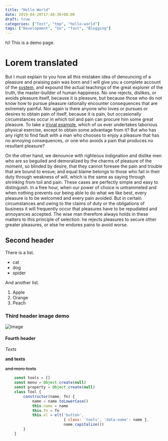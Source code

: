 ```yaml
---
title: "Hello World"
date: 2019-04-28T17:48:36+08:00
draft: true
categories: ["Test", "tmp", "hello-world"]
tags: ["Development", "Go", "fast", "Blogging"]
---
```

hi!
This is a demo page.

# Lorem translated

But I must explain to you how all this mistaken idea of denouncing of a pleasure and praising pain was born and I will give you a complete account of the [system](https://ziox.xyz), and expound the actual teachings of the great explorer of the truth, the master-builder of human happiness. No one rejects, dislikes, or avoids pleasure itself, because it is pleasure, but because those who do not know how to pursue pleasure rationally encounter consequences that are extremely painful. Nor again is there anyone who loves or pursues or desires to obtain pain of itself, because it is pain, but occasionally circumstances occur in which toil and pain can procure him some great pleasure. To take a [trivial example](https://ziox.xyz), which of us ever undertakes laborious physical exercise, except to obtain some advantage from it? But who has any right to find fault with a man who chooses to enjoy a pleasure that has no annoying consequences, or one who avoids a pain that produces no resultant pleasure?

On the other hand, we denounce with righteous indignation and dislike men who are so beguiled and demoralized by the charms of pleasure of the moment, so blinded by desire, that they cannot foresee the pain and trouble that are bound to ensue; and equal blame belongs to those who fail in their duty through weakness of will, which is the same as saying through shrinking from toil and pain. These cases are perfectly simple and easy to distinguish. In a free hour, when our power of choice is untrammeled and when nothing prevents our being able to do what we like best, every pleasure is to be welcomed and every pain avoided. But in certain circumstances and owing to the claims of duty or the obligations of business it will frequently occur that pleasures have to be repudiated and annoyances accepted. The wise man therefore always holds in these matters to this principle of selection: he rejects pleasures to secure other greater pleasures, or else he endures pains to avoid worse.

## Second header

There is a list.

- cat
- dog
- spider

And another list.

1. Apple
2. Orange
3. Peach

### Third header image demo

![Image](https://raw.githubusercontent.com/jacobsun/edidor/master/images/screenshot.png)

#### Fourth header

*Texts*

**and texts**

~~and more texts~~

```javascript
    const tools = []
    const menu = Object.create(null)
    const property = Object.create(null)
    class Tool {
        constructor(name, fn) {
            name = name.toLowerCase()
            this.name = name
            this.fn = fn
            this.el = elt('button',
                          { class: 'tools', 'data-name': name },
                          name.capitalize())
        }
    }
```
